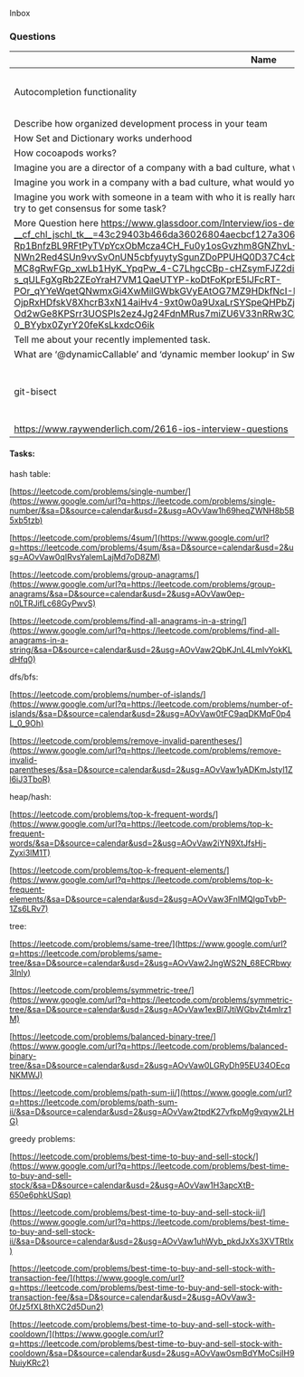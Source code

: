 Inbox

### Questions

| Name                                                                                                                                                                                                                                                                                                                                                                                                                                                                                                                                                                                                                                                                                                                                                            | Notes                                                 | Status | Tags               |
| --------------------------------------------------------------------------------------------------------------------------------------------------------------------------------------------------------------------------------------------------------------------------------------------------------------------------------------------------------------------------------------------------------------------------------------------------------------------------------------------------------------------------------------------------------------------------------------------------------------------------------------------------------------------------------------------------------------------------------------------------------------- | ----------------------------------------------------- | ------ | ------------------ |
| Autocompletion functionality                                                                                                                                                                                                                                                                                                                                                                                                                                                                                                                                                                                                                                                                                                                                    | - шардирование  - кэширование                         |        | system-design      |
| Describe how organized development process in your team                                                                                                                                                                                                                                                                                                                                                                                                                                                                                                                                                                                                                                                                                                         |                                                       |        |                    |
| How Set and Dictionary works underhood                                                                                                                                                                                                                                                                                                                                                                                                                                                                                                                                                                                                                                                                                                                          |                                                       | Todo   | ios,set,dictionary |
| How cocoapods works?                                                                                                                                                                                                                                                                                                                                                                                                                                                                                                                                                                                                                                                                                                                                            |                                                       |        |                    |
| Imagine you are a director of a company with a bad culture, what would you do in this situation?                                                                                                                                                                                                                                                                                                                                                                                                                                                                                                                                                                                                                                                                |                                                       |        |                    |
| Imagine you work in a company with a bad culture, what would you do in this situation?                                                                                                                                                                                                                                                                                                                                                                                                                                                                                                                                                                                                                                                                          |                                                       |        |                    |
| Imagine you work with someone in a team with who it is really hard to talk. How would you collaborate with him and try to get consensus for some task?                                                                                                                                                                                                                                                                                                                                                                                                                                                                                                                                                                                                          |                                                       |        |                    |
| More Question here https://www.glassdoor.com/Interview/ios-developer-interview-questions-SRCH_KO0,13.htm?__cf_chl_jschl_tk__=43c29403b466da36026804aecbcf127a30691c4a-1620401218-0-AZFzvKKk4DXeWAy-Rp1BnfzBL9RFtPyTVpYcxObMcza4CH_Fu0y1osGvzhm8GNZhvL-4GsJK_oiLxHqDVM-obMX8C0-NWn2Red4SUn9vvSvOnUN5cbfyuytySgunZDoPPUHQ0D37C4cbn7tXF8JSuBaJ5E1koJ1sZegZPPiGdIuxsS9SoHW-MC8gRwFGp_xwLb1HyK_YpqPw_4-C7LhgcCBp-cHZsymFJZ2diNWLmnm-4shKA_RVSNAmB5pXxK-s_qULFgXgRb2ZEoYraH7VM1QaeUTYP-koDtFoKprE5lJFcRT-POr_qYYeWqetQNwmxGi4XwMilGWbkGVyEAtOG7MZ9HDkfNcI-ENPd88K_u2CHGhoppO3-QFlnxP5kdnpN-OjpRxHDfskV8XhcrB3xN14aiHv4-9xt0w0a9UxaLrSYSpeQHPbZj-lq-Od2wGe8KPSrr3UOSPls2ez4Jg24FdnMRus7miZU6V33nRRw3CX6DJWpNgTayVi4khDqs4gGmIJwGDQoi9A60wr-0_BYybx0ZyrY20feKsLkxdcO6ik |                                                       | Todo   |                    |
| Tell me about your recently implemented task.                                                                                                                                                                                                                                                                                                                                                                                                                                                                                                                                                                                                                                                                                                                   |                                                       |        |                    |
| What are ‘@dynamicCallable’ and ‘dynamic member lookup’ in Swift?                                                                                                                                                                                                                                                                                                                                                                                                                                                                                                                                                                                                                                                                                               |                                                       |        |                    |
| git-bisect                                                                                                                                                                                                                                                                                                                                                                                                                                                                                                                                                                                                                                                                                                                                                      | ~ if you can spot binary search problems in the wild. | Todo   | git,binary-search  |
| https://www.raywenderlich.com/2616-ios-interview-questions                                                                                                                                                                                                                                                                                                                                                                                                                                                                                                                                                                                                                                                                                                      |                                                       | Todo   | ios                |


#### Tasks:

hash table:

[https://leetcode.com/problems/single-number/](https://www.google.com/url?q=https://leetcode.com/problems/single-number/&sa=D&source=calendar&usd=2&usg=AOvVaw1h69heqZWNH8b5B5xb5tzb)


[https://leetcode.com/problems/4sum/](https://www.google.com/url?q=https://leetcode.com/problems/4sum/&sa=D&source=calendar&usd=2&usg=AOvVaw0qIRvsYalemLajMd7oD8ZM)

[https://leetcode.com/problems/group-anagrams/](https://www.google.com/url?q=https://leetcode.com/problems/group-anagrams/&sa=D&source=calendar&usd=2&usg=AOvVaw0ep-n0LTRJifLc68GyPwvS)

[https://leetcode.com/problems/find-all-anagrams-in-a-string/](https://www.google.com/url?q=https://leetcode.com/problems/find-all-anagrams-in-a-string/&sa=D&source=calendar&usd=2&usg=AOvVaw2QbKJnL4LmIvYokKLdHfq0)

dfs/bfs:

[https://leetcode.com/problems/number-of-islands/](https://www.google.com/url?q=https://leetcode.com/problems/number-of-islands/&sa=D&source=calendar&usd=2&usg=AOvVaw0tFC9aqDKMqF0p4L_0_9Oh)

[https://leetcode.com/problems/remove-invalid-parentheses/](https://www.google.com/url?q=https://leetcode.com/problems/remove-invalid-parentheses/&sa=D&source=calendar&usd=2&usg=AOvVaw1yADKmJstyl1Zl6iJ3TboR)

heap/hash:

[https://leetcode.com/problems/top-k-frequent-words/](https://www.google.com/url?q=https://leetcode.com/problems/top-k-frequent-words/&sa=D&source=calendar&usd=2&usg=AOvVaw2iYN9XtJfsHj-Zyxi3lM1T)

[https://leetcode.com/problems/top-k-frequent-elements/](https://www.google.com/url?q=https://leetcode.com/problems/top-k-frequent-elements/&sa=D&source=calendar&usd=2&usg=AOvVaw3FnIMQlgpTvbP-1Zs6LRv7)

tree:

[https://leetcode.com/problems/same-tree/](https://www.google.com/url?q=https://leetcode.com/problems/same-tree/&sa=D&source=calendar&usd=2&usg=AOvVaw2JngWS2N_68ECRbwy3Inly)

[https://leetcode.com/problems/symmetric-tree/](https://www.google.com/url?q=https://leetcode.com/problems/symmetric-tree/&sa=D&source=calendar&usd=2&usg=AOvVaw1exBl7JtiWGbvZt4mIrz1M)

[https://leetcode.com/problems/balanced-binary-tree/](https://www.google.com/url?q=https://leetcode.com/problems/balanced-binary-tree/&sa=D&source=calendar&usd=2&usg=AOvVaw0LGRyDh95EU34OEcqNKMWJ)

[https://leetcode.com/problems/path-sum-ii/](https://www.google.com/url?q=https://leetcode.com/problems/path-sum-ii/&sa=D&source=calendar&usd=2&usg=AOvVaw2tpdK27vfkpMg9vqyw2LHG)

greedy problems:

[https://leetcode.com/problems/best-time-to-buy-and-sell-stock/](https://www.google.com/url?q=https://leetcode.com/problems/best-time-to-buy-and-sell-stock/&sa=D&source=calendar&usd=2&usg=AOvVaw1H3apcXtB-650e6phkUSqp)

[https://leetcode.com/problems/best-time-to-buy-and-sell-stock-ii/](https://www.google.com/url?q=https://leetcode.com/problems/best-time-to-buy-and-sell-stock-ii/&sa=D&source=calendar&usd=2&usg=AOvVaw1uhWyb_pkdJxXs3XVTRtlx)

[https://leetcode.com/problems/best-time-to-buy-and-sell-stock-with-transaction-fee/](https://www.google.com/url?q=https://leetcode.com/problems/best-time-to-buy-and-sell-stock-with-transaction-fee/&sa=D&source=calendar&usd=2&usg=AOvVaw3-0fJz5fXL8thXC2d5Dun2)

[https://leetcode.com/problems/best-time-to-buy-and-sell-stock-with-cooldown/](https://www.google.com/url?q=https://leetcode.com/problems/best-time-to-buy-and-sell-stock-with-cooldown/&sa=D&source=calendar&usd=2&usg=AOvVaw0smBdYMoCsjIH9NuiyKRc2)